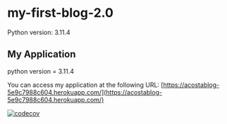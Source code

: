 # my-first-blog-2.0

Python version: 3.11.4

## My Application

python version = 3.11.4

You can access my application at the following URL: [https://acostablog-5e9c7988c604.herokuapp.com/](https://acostablog-5e9c7988c604.herokuapp.com/)

[![codecov](https://codecov.io/gh/AruGarcia/my-first-blog-2.0/graph/badge.svg?token=vk6uQK6BCn)](https://codecov.io/gh/AruGarcia/my-first-blog-2.0)